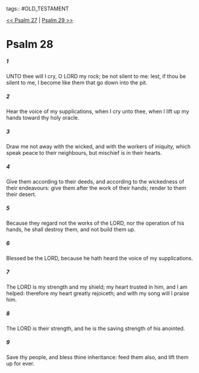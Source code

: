 tags:: #OLD_TESTAMENT

[<< Psalm 27](OLD_TESTAMENT/19_Psalms/Psalm_27.md) | [Psalm 29 >>](OLD_TESTAMENT/19_Psalms/Psalm_29.md)

# Psalm 28

##### 1

UNTO thee will I cry, O LORD my rock; be not silent to me: lest, if thou be silent to me, I become like them that go down into the pit.

##### 2

Hear the voice of my supplications, when I cry unto thee, when I lift up my hands toward thy holy oracle.

##### 3

Draw me not away with the wicked, and with the workers of iniquity, which speak peace to their neighbours, but mischief is in their hearts.

##### 4

Give them according to their deeds, and according to the wickedness of their endeavours: give them after the work of their hands; render to them their desert.

##### 5

Because they regard not the works of the LORD, nor the operation of his hands, he shall destroy them, and not build them up.

##### 6

Blessed be the LORD, because he hath heard the voice of my supplications.

##### 7

The LORD is my strength and my shield; my heart trusted in him, and I am helped: therefore my heart greatly rejoiceth; and with my song will I praise him.

##### 8

The LORD is their strength, and he is the saving strength of his anointed.

##### 9

Save thy people, and bless thine inheritance: feed them also, and lift them up for ever.
